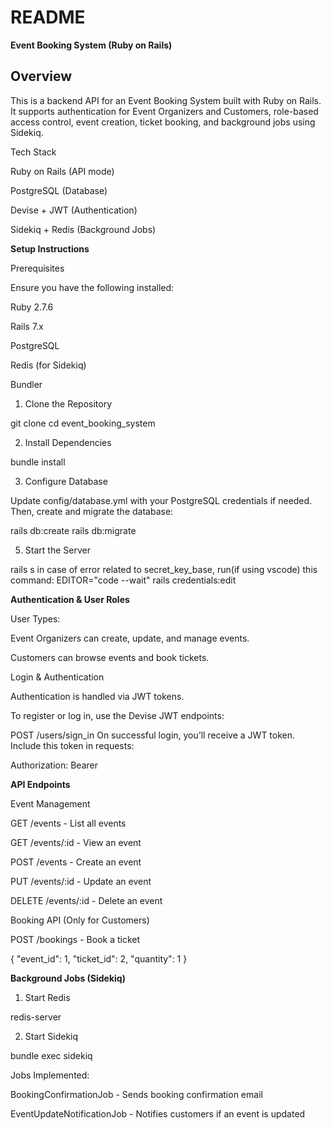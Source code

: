 # README

**Event Booking System (Ruby on Rails)**

## Overview

This is a backend API for an Event Booking System built with Ruby on Rails. It supports authentication for Event Organizers and Customers, role-based access control, event creation, ticket booking, and background jobs using Sidekiq.

Tech Stack

  Ruby on Rails (API mode)
  
  PostgreSQL (Database)
  
  Devise + JWT (Authentication)
  
  Sidekiq + Redis (Background Jobs)
  


**Setup Instructions**

Prerequisites

Ensure you have the following installed:

  Ruby 2.7.6
  
  Rails 7.x
  
  PostgreSQL
  
  Redis (for Sidekiq)
  
  Bundler

1. Clone the Repository

  git clone 
  cd event_booking_system

2. Install Dependencies

  bundle install

3. Configure Database

  Update config/database.yml with your PostgreSQL credentials if needed.
  Then, create and migrate the database:

  rails db:create
  rails db:migrate


5. Start the Server

  rails s
  in case of error related to secret_key_base, run(if using vscode) this command: EDITOR="code --wait" rails credentials:edit



**Authentication & User Roles**

User Types:

  Event Organizers can create, update, and manage events.
  
  Customers can browse events and book tickets.

Login & Authentication

  Authentication is handled via JWT tokens.
  
  To register or log in, use the Devise JWT endpoints:

  POST /users/sign_in 
  On successful login, you’ll receive a JWT token. Include this token in requests:
  
  Authorization: Bearer <token>

**API Endpoints**

Event Management 
  
  GET /events - List all events
  
  GET /events/:id - View an event
  
  POST /events - Create an event
  
  PUT /events/:id - Update an event
  
  DELETE /events/:id - Delete an event
  
  Booking API (Only for Customers)
  
  POST /bookings - Book a ticket
  
  {
    "event_id": 1,
    "ticket_id": 2,
    "quantity": 1
  }

**Background Jobs (Sidekiq)**

1. Start Redis

  redis-server

2. Start Sidekiq

  bundle exec sidekiq

Jobs Implemented:
  
  BookingConfirmationJob - Sends booking confirmation email
  
  EventUpdateNotificationJob - Notifies customers if an event is updated
